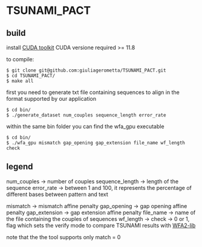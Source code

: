 # TSUNAMI_PACT

## build
install [CUDA toolkit](https://developer.nvidia.com/cuda-downloads)
CUDA versione required >= 11.8

to compile:

```
$ git clone git@github.com:giuliagerometta/TSUNAMI_PACT.git
$ cd TSUNAMI_PACT/
$ make all
```

first you need to generate txt file containing sequences to align in the format supported by our application

```
$ cd bin/
$ ./generate_dataset num_couples sequence_length error_rate
```

within the same bin folder you can find the wfa_gpu executable

```
$ cd bin/
$ ./wfa_gpu mismatch gap_opening gap_extension file_name wf_length check
```

## legend
num_couples -> number of couples
sequence_length -> length of the sequence
error_rate -> between 1 and 100, it represents the percentage of different bases between pattern and text

mismatch -> mismatch affine penalty
gap_opening -> gap opening affine penalty
gap_extension -> gap extension affine penalty
file_name -> name of the file containing the couples of sequences
wf_length -> 
check -> 0 or 1, flag which sets the verify mode to compare TSUNAMI results with [WFA2-lib](https://github.com/smarco/WFA2-lib.git)

note that the the tool supports only match = 0
